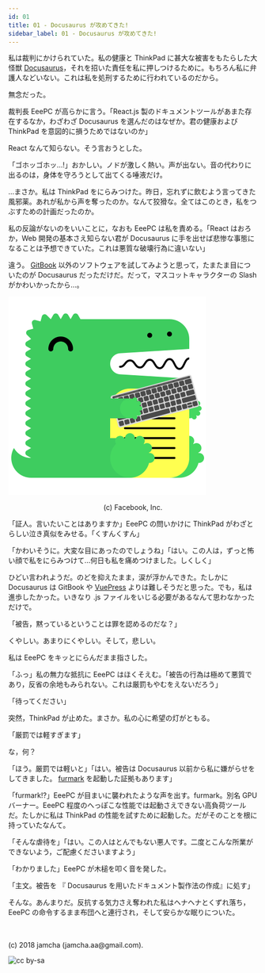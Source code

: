 ```yaml
---
id: 01
title: 01 - Docusaurus が攻めてきた!
sidebar_label: 01 - Docusaurus が攻めてきた!
---
```


私は裁判にかけられていた。私の健康と ThinkPad に甚大な被害をもたらした大怪獣 [Docusaurus](https://docusaurus.io/)，それを招いた責任を私に押しつけるために。もちろん私に弁護人などいない。これは私を処刑するために行われているのだから。

無念だった。

裁判長 EeePC が高らかに言う。「React.js 製のドキュメントツールがあまた存在するなか，わざわざ Docusaurus を選んだのはなぜか。君の健康および ThinkPad を意図的に損うためではないのか」

React なんて知らない。そう言おうとした。

「ゴホッゴホッ…!」おかしい。ノドが激しく熱い。声が出ない。音の代わりに出るのは，身体を守ろうとして出てくる唾液だけ。

…まさか。私は ThinkPad をにらみつけた。昨日，忘れずに飲むよう言ってきた風邪薬。あれが私から声を奪ったのか。なんて狡猾な。全てはこのとき，私をつぶすための計画だったのか。

私の反論がないのをいいことに，なおも EeePC は私を責める。「React はおろか，Web 開発の基本さえ知らない君が Docusaurus に手を出せば悲惨な事態になることは予想できていた。これは悪質な破壊行為に違いない」

違う。 [GitBook](https://github.com/GitbookIO/gitbook) 以外のソフトウェアを試してみようと思って，たまたま目についたのが Docusaurus だっただけだ。だって，マスコットキャラクターの Slash がかわいかったから…。

![docusaurus-keytar](./assets/docusaurus_keytar.svg?sanitize=true)
<center>(c) Facebook, Inc.</center>

「証人。言いたいことはありますか」EeePC の問いかけに ThinkPad がわざとらしい泣き真似をみせる。「くすんくすん」

「かわいそうに。大変な目にあったのでしょうね」「はい。この人は，ずっと怖い顔で私をにらみつけて…何日も私を痛めつけました。しくしく」

ひどい言われようだ。のどを抑えたまま，涙が浮かんできた。たしかに Docusaurus は GitBook や [VuePress](https://vuepress.vuejs.org/) よりは難しそうだと思った。でも，私は進歩したかった。いきなり .js ファイルをいじる必要があるなんて思わなかっただけで。

「被告，黙っているということは罪を認めるのだな？」

くやしい。あまりにくやしい。そして，悲しい。

私は EeePC をキッとにらんだまま指さした。

「ふっ」私の無力な抵抗に EeePC はほくそえむ。「被告の行為は極めて悪質であり，反省の余地もみられない。これは厳罰もやむをえないだろう」

「待ってください」

突然，ThinkPad が止めた。まさか。私の心に希望の灯がともる。

「厳罰では軽すぎます」

な，何？

「ほう。厳罰では軽いと」「はい。被告は Docusaurus 以前から私に嫌がらせをしてきました。 [furmark](https://geeks3d.com/furmark/) を起動した証拠もあります」

「furmark!?」EeePC が目まいに襲われたような声を出す。furmark。別名 GPU バーナー。EeePC 程度のへっぽこな性能では起動さえできない高負荷ツールだ。たしかに私は ThinkPad の性能を試すために起動した。だがそのことを根に持っていたなんて。

「そんな虐待を」「はい。この人はとんでもない悪人です。二度とこんな所業ができないよう，ご配慮くださいますよう」

「わかりました」EeePC が木槌を叩く音を発した。

「主文。被告を 『 Docusaurus を用いたドキュメント製作法の作成』に処す」

そんな。あんまりだ。反抗する気力さえ奪われた私はヘナヘナとくずれ落ち，EeePC の命令するまま布団へと連行され，そして安らかな眠りについた。

<br>
<br>
(c) 2018 jamcha (jamcha.aa@gmail.com).

![cc by-sa](https://i.creativecommons.org/l/by-sa/4.0/88x31.png)

